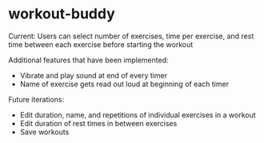 # workout-buddy

Current: Users can select number of exercises, time per exercise, and rest time between each exercise before starting the workout

Additional features that have been implemented:
  - Vibrate and play sound at end of every timer
  - Name of exercise gets read out loud at beginning of each timer

Future iterations:
  - Edit duration, name, and repetitions of individual exercises in a workout
  - Edit duration of rest times in between exercises
  - Save workouts


